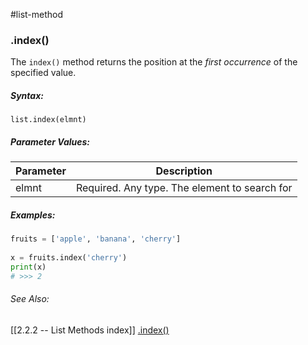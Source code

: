 #list-method 
### .index()
The `index()` method returns the position at the _first occurrence_ of the specified value.

##### Syntax:
 `list.index(elmnt)`

##### Parameter Values:
| Parameter | Description                                   |
| --------- | --------------------------------------------- |
| elmnt     | Required. Any type. The element to search for | 


##### Examples:
```py
fruits = ['apple', 'banana', 'cherry']  
  
x = fruits.index('cherry')
print(x)	
# >>> 2
```

###### See Also:
[[2.2.2 -- List Methods index]]
[.index()](https://www.w3schools.com/python/ref_list_index.asp)
